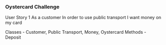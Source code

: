 ### Oystercard Challenge

User Story 1
As a customer
In order to use public transport
I want money on my card

Classes - Customer, Public Transport, Money, Oystercard
Methods - Deposit